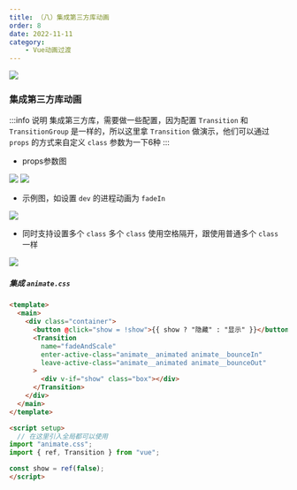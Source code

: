 ```yaml
---
title: （八）集成第三方库动画
order: 8
date: 2022-11-11
category:
    - Vue动画过渡
---
```


![](https://image.zswei.xyz/img/202211121823045.webp)

### 集成第三方库动画
:::info 说明
集成第三方库，需要做一些配置，因为配置 `Transition` 和 `TransitionGroup` 是一样的，所以这里拿 `Transition` 做演示，他们可以通过 `props` 的方式来自定义 `class` 参数为一下6种
:::
- props参数图

![](https://image.zswei.xyz/img/202211112212705.png)
![](https://image.zswei.xyz/img/202211112212919.png)

- 示例图，如设置 `dev` 的进程动画为 `fadeIn`

![](https://image.zswei.xyz/img/202211112216014.png)

- 同时支持设置多个 `class` 多个 `class` 使用空格隔开，跟使用普通多个 `class` 一样

![](https://image.zswei.xyz/img/202211112218764.png)

##### 集成 `animate.css`

```html
<template>
  <main>
    <div class="container">
      <button @click="show = !show">{{ show ? "隐藏" : "显示" }}</button>
      <Transition
        name="fadeAndScale"
        enter-active-class="animate__animated animate__bounceIn"
        leave-active-class="animate__animated animate__bounceOut"
      >
        <div v-if="show" class="box"></div>
      </Transition>
    </div>
  </main>
</template>

<script setup>
  // 在这里引入全局都可以使用
import "animate.css";
import { ref, Transition } from "vue";

const show = ref(false);
</script>
```